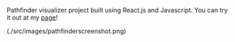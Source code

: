 Pathfinder visualizer project built using React.js and Javascript. You can try it out at my [page](http://cesarcamacho.me/pathfinder-react/)!

(./src/images/pathfinderscreenshot.png)
